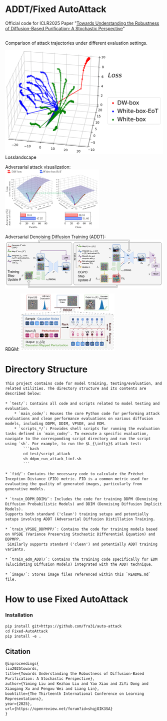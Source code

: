 # ADDT/Fixed AutoAttack
Official code for ICLR2025 Paper "[Towards Understanding the Robustness of Diffusion-Based Purification: A Stochastic Perspective](https://openreview.net/forum?id=shqjOIK3SA)"


##

Comparison of attack trajectories under different evaluation settings.

![](./image/attack_illu.png "attack direction.")
Losslandscape

Adversarial attack visualization:
<img src="./image/main_img.png" width="300">

Adversarial Denoising Diffusion Training (ADDT):
<img src="./image/graph_loss.png" width="600">

RBGM:
<img src="./image/gaussian_resample.png" width="300">


# Directory Structure
```
This project contains code for model training, testing/evaluation, and related utilities. The directory structure and its contents are described below:

* `test/`: Contains all code and scripts related to model testing and evaluation.
    * `main_code/`: Houses the core Python code for performing attack evaluations and clean performance evaluations on various diffusion models, including DDPM, DDIM, VPSDE, and EDM.
    * `scripts_*/`: Provides shell scripts for running the evaluation tasks defined in `main_code/`. To execute a specific evaluation, navigate to the corresponding script directory and run the script using `sh`. For example, to run the $L_{\infty}$ attack test:
        ```bash
        cd test/script_attack
        sh ddpm_run_attack_linf.sh
        ```

* `fid/`: Contains the necessary code to calculate the Fréchet Inception Distance (FID) metric. FID is a common metric used for evaluating the quality of generated images, particularly from generative models.

* `train_DDPM_DDIM/`: Includes the code for training DDPM (Denoising Diffusion Probabilistic Models) and DDIM (Denoising Diffusion Implicit Models).
Supports both standard ('clean') training setups and potentially setups involving ADDT (Adversarial Diffusion Distillation Training.

* `train_VPSDE_DDPMPP/`: Contains the code for training models based on VPSDE (Variance Preserving Stochastic Differential Equation) and DDPMPP.
 Similarly supports standard ('clean') and potentially ADDT training variants.

* `train_edm_ADDT/`: Contains the training code specifically for EDM (Elucidating Diffusion Models) integrated with the ADDT technique.

* `image/`: Stores image files referenced within this `README.md` file.
```

# How to use Fixed AutoAttack

### Installation

```
pip install git+https://github.com/fra31/auto-attack
cd Fixed-AutoAttack
pip install -e .
```

## Citation
```
@inproceedings{
liu2025towards,
title={Towards Understanding the Robustness of Diffusion-Based Purification: A Stochastic Perspective},
author={Yiming Liu and Kezhao Liu and Yao Xiao and ZiYi Dong and Xiaogang Xu and Pengxu Wei and Liang Lin},
booktitle={The Thirteenth International Conference on Learning Representations},
year={2025},
url={https://openreview.net/forum?id=shqjOIK3SA}
}
```


